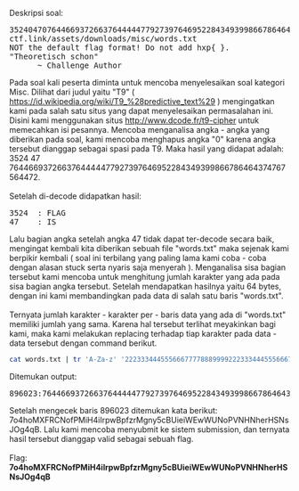 Deskripsi soal:
<pre>
352404707644669372663764444477927397646952284349399866786464374767564472 ?
ctf.link/assets/downloads/misc/words.txt
NOT the default flag format! Do not add hxp{ }.
"Theoretisch schon"
      ~ Challenge Author
</pre>
Pada soal kali peserta diminta untuk mencoba menyelesaikan soal kategori Misc. Dilihat dari judul yaitu "T9" ( https://id.wikipedia.org/wiki/T9_%28predictive_text%29 ) mengingatkan kami pada salah satu situs yang dapat menyelesaikan permasalahan ini.
Disini kami menggunakan situs http://www.dcode.fr/t9-cipher untuk memecahkan isi pesannya. Mencoba menganalisa angka - angka yang diberikan pada soal, kami mencoba menghapus angka "0" karena angka tersebut dianggap sebagai spasi pada T9.
Maka hasil yang didapat adalah: <br />
3524 47 7644669372663764444477927397646952284349399866786464374767564472.
<br /><br />
Setelah di-decode didapatkan hasil: 
<pre>
3524  : FLAG 
47    : IS
</pre>
Lalu bagian angka setelah angka 47 tidak dapat ter-decode secara baik, mengingat kembali kita diberikan sebuah file "words.txt" maka sejenak kami berpikir kembali ( soal ini terbilang yang paling lama kami coba - coba dengan alasan stuck serta nyaris saja menyerah ).
Menganalisa sisa bagian tersebut kami mencoba untuk menghitung jumlah karakter yang ada pada sisa bagian angka tersebut. Setelah mendapatkan hasilnya yaitu 64 bytes, dengan ini kami membandingkan pada data di salah satu baris "words.txt". 
<br /><br />
Ternyata jumlah karakter - karakter per - baris data yang ada di "words.txt" memiliki jumlah yang sama. Karena hal tersebut terlihat meyakinkan bagi kami, maka kami melakukan replacing terhadap tiap karakter pada data - data tersebut dengan command berikut. 
```bash
cat words.txt | tr 'A-Za-z' '2223334445556667777888999922233344455566677778889999' | grep 7644669372663764444477927397646952284349399866786464374767564472 -n
```
Ditemukan output: 
<pre>896023:7644669372663764444477927397646952284349399866786464374767564472</pre>
Setelah mengecek baris 896023 ditemukan kata berikut: 7o4hoMXFRCNofPMiH4iIrpwBpfzrMgny5cBUieiWEwWUNoPVNHNherHSNsJOg4qB. Lalu kami mencoba menyubmit ke sistem submission, dan ternyata hasil tersebut dianggap valid sebagai sebuah flag.
<br /><br />
Flag: <b>7o4hoMXFRCNofPMiH4iIrpwBpfzrMgny5cBUieiWEwWUNoPVNHNherHSNsJOg4qB</b>
